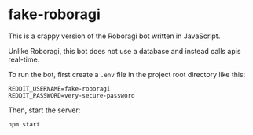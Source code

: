 # fake-roboragi

This is a crappy version of the Roboragi bot written in JavaScript.

Unlike Roboragi, this bot does not use a database and instead calls apis real-time.

To run the bot, first create a `.env` file in the project root directory like this:

```dotenv
REDDIT_USERNAME=fake-roboragi
REDDIT_PASSWORD=very-secure-password
```

Then, start the server:

```shell
npm start
```
